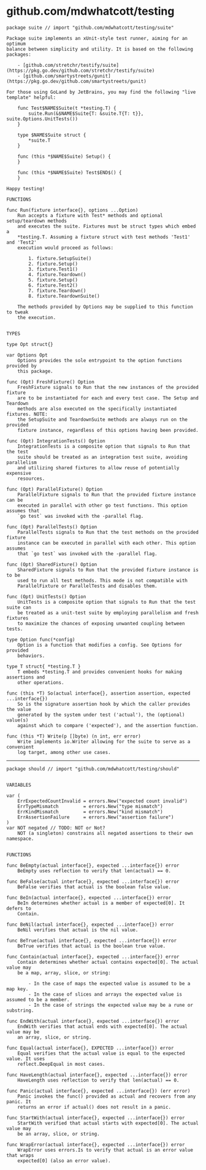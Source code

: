 # github.com/mdwhatcott/testing



	package suite // import "github.com/mdwhatcott/testing/suite"
	
	Package suite implements an xUnit-style test runner, aiming for an optimum
	balance between simplicity and utility. It is based on the following
	packages:
	
	    - [github.com/stretchr/testify/suite](https://pkg.go.dev/github.com/stretchr/testify/suite)
	    - [github.com/smartystreets/gunit](https://pkg.go.dev/github.com/smartystreets/gunit)
	
	For those using GoLand by JetBrains, you may find the following "live
	template" helpful:
	
	    func Test$NAME$Suite(t *testing.T) {
	    	suite.Run(&$NAME$Suite{T: &suite.T{T: t}}, suite.Options.UnitTests())
	    }
	
	    type $NAME$Suite struct {
	    	*suite.T
	    }
	
	    func (this *$NAME$Suite) Setup() {
	    }
	
	    func (this *$NAME$Suite) Test$END$() {
	    }
	
	Happy testing!
	
	FUNCTIONS
	
	func Run(fixture interface{}, options ...Option)
	    Run accepts a fixture with Test* methods and optional setup/teardown methods
	    and executes the suite. Fixtures must be struct types which embed a
	    *testing.T. Assuming a fixture struct with test methods 'Test1' and 'Test2'
	    execution would proceed as follows:
	
	        1. fixture.SetupSuite()
	        2. fixture.Setup()
	        3. fixture.Test1()
	        4. fixture.Teardown()
	        5. fixture.Setup()
	        6. fixture.Test2()
	        7. fixture.Teardown()
	        8. fixture.TeardownSuite()
	
	    The methods provided by Options may be supplied to this function to tweak
	    the execution.
	
	
	TYPES
	
	type Opt struct{}
	
	var Options Opt
	    Options provides the sole entrypoint to the option functions provided by
	    this package.
	
	func (Opt) FreshFixture() Option
	    FreshFixture signals to Run that the new instances of the provided fixture
	    are to be instantiated for each and every test case. The Setup and Teardown
	    methods are also executed on the specifically instantiated fixtures. NOTE:
	    the SetupSuite and TeardownSuite methods are always run on the provided
	    fixture instance, regardless of this options having been provided.
	
	func (Opt) IntegrationTests() Option
	    IntegrationTests is a composite option that signals to Run that the test
	    suite should be treated as an integration test suite, avoiding parallelism
	    and utilizing shared fixtures to allow reuse of potentially expensive
	    resources.
	
	func (Opt) ParallelFixture() Option
	    ParallelFixture signals to Run that the provided fixture instance can be
	    executed in parallel with other go test functions. This option assumes that
	    `go test` was invoked with the -parallel flag.
	
	func (Opt) ParallelTests() Option
	    ParallelTests signals to Run that the test methods on the provided fixture
	    instance can be executed in parallel with each other. This option assumes
	    that `go test` was invoked with the -parallel flag.
	
	func (Opt) SharedFixture() Option
	    SharedFixture signals to Run that the provided fixture instance is to be
	    used to run all test methods. This mode is not compatible with
	    ParallelFixture or ParallelTests and disables them.
	
	func (Opt) UnitTests() Option
	    UnitTests is a composite option that signals to Run that the test suite can
	    be treated as a unit-test suite by employing parallelism and fresh fixtures
	    to maximize the chances of exposing unwanted coupling between tests.
	
	type Option func(*config)
	    Option is a function that modifies a config. See Options for provided
	    behaviors.
	
	type T struct{ *testing.T }
	    T embeds *testing.T and provides convenient hooks for making assertions and
	    other operations.
	
	func (this *T) So(actual interface{}, assertion assertion, expected ...interface{})
	    So is the signature assertion hook by which the caller provides the value
	    generated by the system under test ('actual'), the (optional) value(s)
	    against which to compare ('expected'), and the assertion function.
	
	func (this *T) Write(p []byte) (n int, err error)
	    Write implements io.Writer allowing for the suite to serve as a convenient
	    log target, among other use cases.
	
---

	package should // import "github.com/mdwhatcott/testing/should"
	
	
	VARIABLES
	
	var (
		ErrExpectedCountInvalid = errors.New("expected count invalid")
		ErrTypeMismatch         = errors.New("type mismatch")
		ErrKindMismatch         = errors.New("kind mismatch")
		ErrAssertionFailure     = errors.New("assertion failure")
	)
	var NOT negated // TODO: NOT or Not?
	    NOT (a singleton) constrains all negated assertions to their own namespace.
	
	
	FUNCTIONS
	
	func BeEmpty(actual interface{}, expected ...interface{}) error
	    BeEmpty uses reflection to verify that len(actual) == 0.
	
	func BeFalse(actual interface{}, expected ...interface{}) error
	    BeFalse verifies that actual is the boolean false value.
	
	func BeIn(actual interface{}, expected ...interface{}) error
	    BeIn determines whether actual is a member of expected[0]. It defers to
	    Contain.
	
	func BeNil(actual interface{}, expected ...interface{}) error
	    BeNil verifies that actual is the nil value.
	
	func BeTrue(actual interface{}, expected ...interface{}) error
	    BeTrue verifies that actual is the boolean true value.
	
	func Contain(actual interface{}, expected ...interface{}) error
	    Contain determines whether actual contains expected[0]. The actual value may
	    be a map, array, slice, or string:
	
	        - In the case of maps the expected value is assumed to be a map key.
	        - In the case of slices and arrays the expected value is assumed to be a member.
	        - In the case of strings the expected value may be a rune or substring.
	
	func EndWith(actual interface{}, expected ...interface{}) error
	    EndWith verifies that actual ends with expected[0]. The actual value may be
	    an array, slice, or string.
	
	func Equal(actual interface{}, EXPECTED ...interface{}) error
	    Equal verifies that the actual value is equal to the expected value. It uses
	    reflect.DeepEqual in most cases.
	
	func HaveLength(actual interface{}, expected ...interface{}) error
	    HaveLength uses reflection to verify that len(actual) == 0.
	
	func Panic(actual interface{}, expected ...interface{}) (err error)
	    Panic invokes the func() provided as actual and recovers from any panic. It
	    returns an error if actual() does not result in a panic.
	
	func StartWith(actual interface{}, expected ...interface{}) error
	    StartWith verified that actual starts with expected[0]. The actual value may
	    be an array, slice, or string.
	
	func WrapError(actual interface{}, expected ...interface{}) error
	    WrapError uses errors.Is to verify that actual is an error value that wraps
	    expected[0] (also an error value).
	

